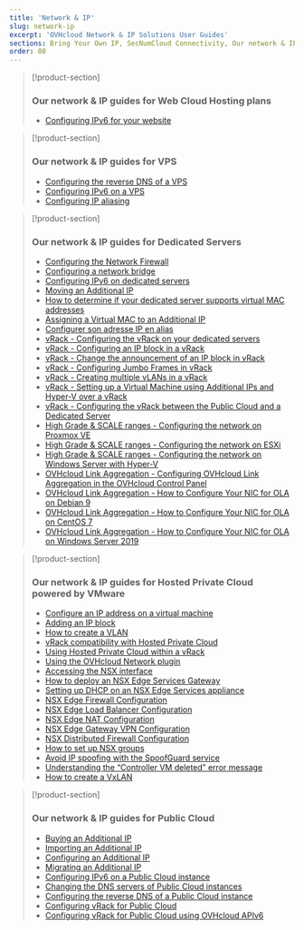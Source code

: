```yaml
---
title: 'Network & IP'
slug: network-ip
excerpt: 'OVHcloud Network & IP Solutions User Guides'
sections: Bring Your Own IP, SecNumCloud Connectivity, Our network & IP guides for Web Cloud Hosting plans, Our network & IP guides for VPS, Our network & IP guides for Dedicated Servers, Our network & IP guides for Hosted Private Cloud powered by VMware, Our network & IP guides for Hosted Private Cloud powered by Nutanix, Our network & IP guides for Public Cloud
order: 08
---
```


> [!product-section]
>
> ### Our network & IP guides for Web Cloud Hosting plans
>
> - [Configuring IPv6 for your website](https://docs.ovh.com/sg/en/hosting/configure-ipv6-for-your-website/)
>

> [!product-section]
>
> ### Our network & IP guides for VPS
>
> - [Configuring the reverse DNS of a VPS](https://docs.ovh.com/sg/en/vps/configure-reverse-dns-vps/)
> - [Configuring IPv6 on a VPS](https://docs.ovh.com/sg/en/vps/configuring-ipv6/)
> - [Configuring IP aliasing](https://docs.ovh.com/sg/en/vps/network-ipaliasing-vps/)
>

> [!product-section]
>
> ### Our network & IP guides for Dedicated Servers
>
> - [Configuring the Network Firewall](https://docs.ovh.com/sg/en/dedicated/firewall-network/)
> - [Configuring a network bridge](https://docs.ovh.com/sg/en/dedicated/network-bridging/)
> - [Configuring IPv6 on dedicated servers](https://docs.ovh.com/sg/en/dedicated/network-ipv6/)
> - [Moving an Additional IP](https://docs.ovh.com/sg/en/dedicated/ip-fo-move/)
> - [How to determine if your dedicated server supports virtual MAC addresses](https://docs.ovh.com/sg/en/dedicated/network-support-virtual-mac/)
> - [Assigning a Virtual MAC to an Additional IP](https://docs.ovh.com/sg/en/dedicated/network-virtual-mac/)
> - [Configurer son adresse IP en alias](https://docs.ovh.com/fr/dedicated/network-ipaliasing/)
> - [vRack - Configuring the vRack on your dedicated servers](https://docs.ovh.com/sg/en/dedicated/configuring-vrack-on-dedicated-servers/)
> - [vRack - Configuring an IP block in a vRack](https://docs.ovh.com/sg/en/dedicated/ip-block-vrack/)
> - [vRack - Change the announcement of an IP block in vRack](https://docs.ovh.com/sg/en/dedicated/change-anouncement-ip-block-vrack/)
> - [vRack - Configuring Jumbo Frames in vRack](https://docs.ovh.com/sg/en/dedicated/network-jumbo/)
> - [vRack - Creating multiple vLANs in a vRack](https://docs.ovh.com/sg/en/dedicated/multiple-vlans/)
> - [vRack - Setting up a Virtual Machine using Additional IPs and Hyper-V over a vRack](https://docs.ovh.com/sg/en/dedicated/foip-vrack-hyperv/)
> - [vRack - Configuring the vRack between the Public Cloud and a Dedicated Server](https://docs.ovh.com/sg/en/dedicated/vrack-pci-ds/)
> - [High Grade & SCALE ranges - Configuring the network on Proxmox VE](https://docs.ovh.com/sg/en/dedicated/proxmox-network-hg-scale/)
> - [High Grade & SCALE ranges - Configuring the network on ESXi](https://docs.ovh.com/sg/en/dedicated/esxi-network-hg-scale/)
> - [High Grade & SCALE ranges - Configuring the network on Windows Server with Hyper-V](https://docs.ovh.com/sg/en/dedicated/hyperv-network-hg-scale/)
> - [OVHcloud Link Aggregation - Configuring OVHcloud Link Aggregation in the OVHcloud Control Panel](https://docs.ovh.com/sg/en/dedicated/ola-manager/)
> - [OVHcloud Link Aggregation - How to Configure Your NIC for OLA on Debian 9](https://docs.ovh.com/sg/en/dedicated/ola-debian9/)
> - [OVHcloud Link Aggregation - How to Configure Your NIC for OLA on CentOS 7](https://docs.ovh.com/sg/en/dedicated/ola-centos7/)
> - [OVHcloud Link Aggregation - How to Configure Your NIC for OLA on Windows Server 2019](https://docs.ovh.com/sg/en/dedicated/ola-w2k19/)
>

> [!product-section]
>
> ### Our network & IP guides for Hosted Private Cloud powered by VMware
>
> - [Configure an IP address on a virtual machine](https://docs.ovh.com/sg/en/private-cloud/configure-ip-on-virtual-machine/)
> - [Adding an IP block](https://docs.ovh.com/sg/en/private-cloud/add-ip-block/)
> - [How to create a VLAN](https://docs.ovh.com/sg/en/private-cloud/creation-vlan/)
> - [vRack compatibility with Hosted Private Cloud](https://docs.ovh.com/sg/en/private-cloud/vrack-compatibility-hosted-private-cloud/)
> - [Using Hosted Private Cloud within a vRack](https://docs.ovh.com/sg/en/private-cloud/using-private-cloud-with-vrack/)
> - [Using the OVHcloud Network plugin](https://docs.ovh.com/sg/en/private-cloud/plugin-ovh-network/)
> - [Accessing the NSX interface](https://docs.ovh.com/sg/en/private-cloud/accessing-NSX-interface/)
> - [How to deploy an NSX Edge Services Gateway](https://docs.ovh.com/sg/en/private-cloud/how-to-deploy-an-nsx-edge-gateway/)
> - [Setting up DHCP on an NSX Edge Services appliance](https://docs.ovh.com/sg/en/private-cloud/setup-dhcp-nsx-edge/)
> - [NSX Edge Firewall Configuration](https://docs.ovh.com/sg/en/private-cloud/nsx-edge-firewall-configuration/)
> - [NSX Edge Load Balancer Configuration ](https://docs.ovh.com/sg/en/private-cloud/nsx-edge-load-balancer-configuration/)
> - [NSX Edge NAT Configuration](https://docs.ovh.com/sg/en/private-cloud/nsx-edge-nat-configuration/)
> - [NSX Edge Gateway VPN Configuration](https://docs.ovh.com/sg/en/private-cloud/nsx-edge-gateway-vpn-configuration/)
> - [NSX Distributed Firewall Configuration](https://docs.ovh.com/sg/en/private-cloud/nsx-distributed-firewall-configuration/)
> - [How to set up NSX groups](https://docs.ovh.com/sg/en/private-cloud/setup-nsx-groups/)
> - [Avoid IP spoofing with the SpoofGuard service](https://docs.ovh.com/sg/en/private-cloud/spoofguard/)
> - [Understanding the “Controller VM deleted” error message](https://docs.ovh.com/sg/en/private-cloud/error-controller-nsx/)
> - [How to create a VxLAN](https://docs.ovh.com/sg/en/private-cloud/nsx-creation-vxlan/)

> [!product-section]
>
> ### Our network & IP guides for Public Cloud
>
> - [Buying an Additional IP](https://docs.ovh.com/sg/en/public-cloud/buy-a-failover-ip/)
> - [Importing an Additional IP](https://docs.ovh.com/sg/en/public-cloud/import_a_failover_ip/)
> - [Configuring an Additional IP](https://docs.ovh.com/sg/en/public-cloud/configure_a_failover_ip/)
> - [Migrating an Additional IP](https://docs.ovh.com/sg/en/public-cloud/migrating_a_failover_ip/)
> - [Configuring IPv6 on a Public Cloud instance](https://docs.ovh.com/sg/en/public-cloud/configuring-ipv6/)
> - [Changing the DNS servers of Public Cloud instances](https://docs.ovh.com/sg/en/public-cloud/change-instance-dns-servers/)
> - [Configuring the reverse DNS of a Public Cloud instance](https://docs.ovh.com/sg/en/public-cloud/configure-reverse-dns-instance/)
> - [Configuring vRack for Public Cloud](https://docs.ovh.com/sg/en/public-cloud/public-cloud-vrack/)
> - [Configuring vRack for Public Cloud using OVHcloud APIv6](https://docs.ovh.com/sg/en/public-cloud/public-cloud-vrack-apiv6/)
>
